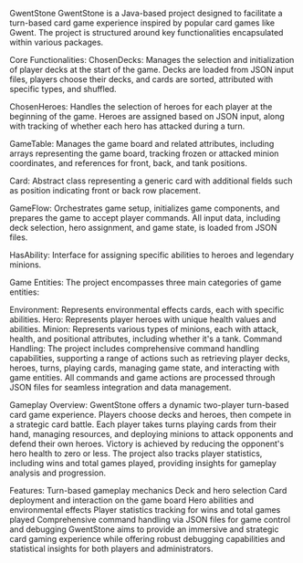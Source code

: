 GwentStone
GwentStone is a Java-based project designed to facilitate a turn-based card game experience inspired by popular card games like Gwent. The project is structured around key functionalities encapsulated within various packages.

Core Functionalities:
ChosenDecks: Manages the selection and initialization of player decks at the start of the game. Decks are loaded from JSON input files, players choose their decks, and cards are sorted, attributed with specific types, and shuffled.

ChosenHeroes: Handles the selection of heroes for each player at the beginning of the game. Heroes are assigned based on JSON input, along with tracking of whether each hero has attacked during a turn.

GameTable: Manages the game board and related attributes, including arrays representing the game board, tracking frozen or attacked minion coordinates, and references for front, back, and tank positions.

Card: Abstract class representing a generic card with additional fields such as position indicating front or back row placement.

GameFlow: Orchestrates game setup, initializes game components, and prepares the game to accept player commands. All input data, including deck selection, hero assignment, and game state, is loaded from JSON files.

HasAbility: Interface for assigning specific abilities to heroes and legendary minions.

Game Entities:
The project encompasses three main categories of game entities:

Environment: Represents environmental effects cards, each with specific abilities.
Hero: Represents player heroes with unique health values and abilities.
Minion: Represents various types of minions, each with attack, health, and positional attributes, including whether it's a tank.
Command Handling:
The project includes comprehensive command handling capabilities, supporting a range of actions such as retrieving player decks, heroes, turns, playing cards, managing game state, and interacting with game entities. All commands and game actions are processed through JSON files for seamless integration and data management.

Gameplay Overview:
GwentStone offers a dynamic two-player turn-based card game experience. Players choose decks and heroes, then compete in a strategic card battle. Each player takes turns playing cards from their hand, managing resources, and deploying minions to attack opponents and defend their own heroes. Victory is achieved by reducing the opponent's hero health to zero or less. The project also tracks player statistics, including wins and total games played, providing insights for gameplay analysis and progression.

Features:
Turn-based gameplay mechanics
Deck and hero selection
Card deployment and interaction on the game board
Hero abilities and environmental effects
Player statistics tracking for wins and total games played
Comprehensive command handling via JSON files for game control and debugging
GwentStone aims to provide an immersive and strategic card gaming experience while offering robust debugging capabilities and statistical insights for both players and administrators.
